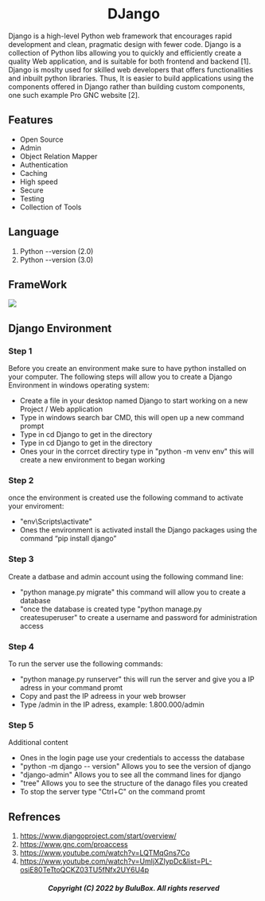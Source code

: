 <h1 align="center">DJango</h1>

Django is a high-level Python web framework that encourages rapid development and clean, pragmatic design with fewer code. Django is a collection of Python libs allowing you to quickly and efficiently create a quality Web application, and is suitable for both frontend and backend [1]. Django is moslty used for skilled web developers that offers functionalities and inbuilt python libraries. Thus, It is easier to build applications using the components offered in Django rather than building custom components, one such example Pro GNC website [2].

## Features 

<ul>
  <li>Open Source</li>
  <li>Admin</li>
  <li>Object Relation Mapper</li>
  <li>Authentication</li>
  <li>Caching</li>
  <li>High speed</li>
  <li>Secure</li>
  <li>Testing</li>
  <li>Collection of Tools</li>
</ul>  

## Language

1. Python --version (2.0)<br>
2. Python --version (3.0)<br>

## FrameWork

![](https://github.com/SoftwareBulu/TechDocumentation/blob/main/Programming/Django_FrameWork.png)

## Django Environment

### Step 1 ### 
Before you create an environment make sure to have python installed on your computer. The following steps will allow you to create a Django Environment in windows operating system:
 <ul>
  <li> Create a file in your desktop named Django to start working on a new Project / Web application<br></li>
  <li>Type in windows search bar CMD, this will open up a new command prompt</li>
  <li> Type in cd Django to get in the directory</li>
  <li> Type in cd Django to get in the directory</li>
  <li>Ones your in the corrcet directiry type in "python -m venv env" this will create a new environment to began working</li>
</ul>  

### Step 2 ###
once the environment is created use the following command to activate your enviroment:
<ul>
  <li>"env\Scripts\activate"</li>
   <li>Ones the environment is activated install the Django packages using the command “pip install django” </li>
  </ul>

### Step 3 ###
Create a datbase and admin account using the following command line: 
<ul>
    <li>"python manage.py migrate" this command will allow you to create a database</li>
  <li>"once the database is created type "python manage.py createsuperuser" to create a username and password for administration access </li>
  </ul>

### Step 4 ###
To run the server use the following commands:
<ul>
  <li>"python manage.py runserver" this will run the server and give you a IP adress in your command promt</li>
   <li>Copy and past the IP adreess in your web browser</li>
   <li>Type /admin in the IP adress, example: 1.800.000/admin</li>
  </ul>

### Step 5 ###

Additional content
<ul>
<li>Ones in the login page use your credentials to accesss the database</li>
<li>"python -m django -- version" Allows you to see the version of django</li>
<li>"django-admin" Allows you to see all the command lines for django</li>
<li>"tree" Allows you to see the structure of the danago files you created</li>
<li>To stop the server type "Ctrl+C" on the command promt</li>
</ul>

## Refrences

 1. https://www.djangoproject.com/start/overview/
 2. https://www.gnc.com/proaccess 
 3. https://www.youtube.com/watch?v=LQTMqGns7Co
 4. https://www.youtube.com/watch?v=UmljXZIypDc&list=PL-osiE80TeTtoQCKZ03TU5fNfx2UY6U4p
 
<h5 align="center"> Copyright (C) 2022 by BuluBox. All rights reserved</h5>
